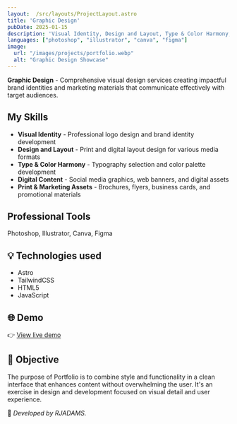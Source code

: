 ```yaml
---
layout:  /src/layouts/ProjectLayout.astro
title: 'Graphic Design'
pubDate: 2025-01-15
description: 'Visual Identity, Design and Layout, Type & Color Harmony, Digital Content, Print & Marketing Assets'
languages: ["photoshop", "illustrator", "canva", "figma"]
image:
  url: "/images/projects/portfolio.webp"
  alt: "Graphic Design Showcase"
--- 
```


**Graphic Design** - Comprehensive visual design services creating impactful brand identities and marketing materials that communicate effectively with target audiences.

## My Skills

- **Visual Identity** - Professional logo design and brand identity development
- **Design and Layout** - Print and digital layout design for various media formats
- **Type & Color Harmony** - Typography selection and color palette development
- **Digital Content** - Social media graphics, web banners, and digital assets
- **Print & Marketing Assets** - Brochures, flyers, business cards, and promotional materials

## Professional Tools

Photoshop, Illustrator, Canva, Figma

## 💡 Technologies used

- Astro
- TailwindCSS
- HTML5
- JavaScript


## 🌐 Demo

👉 [View live demo](https://github.com/RJADAMS/Portfolio)

## 🎯 Objective

The purpose of Portfolio is to combine style and functionality in a clean interface that enhances content without overwhelming the user. It's an exercise in design and development focused on visual detail and user experience.


🚀 *Developed by RJADAMS.*
